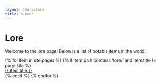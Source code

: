 ```yaml
---
layout: characters
title: "Lore"
---
```


# Lore

Welcome to the lore page! Below is a list of notable items in the world:

<div class="character-list">
{% for item in site.pages %}
    {% if item.path contains 'lore/' and item.title != page.title %}
        <div class="character-item">
            <a  class="character-link" href="{{ item.url }}">{{ item.title }}</a>
        </div>
    {% endif %}
{% endfor %}
</div>
